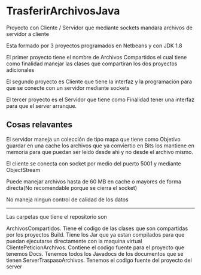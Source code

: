 TrasferirArchivosJava
=====================

Proyecto con Cliente / Servidor que mediante sockets mandara archivos de servidor a cliente

Esta formado por 3 proyectos programados en Netbeans y con JDK 1.8 

El primer proyecto tiene el nombre de Archivos Compartidos el cual tiene como finalidad manejar las clases que compartiran 
los dos proyectos adicionales 

El segundo proyecto es Cliente que tiene la interfaz y la programación para que se conecte con un servidor mediante sockets

El tercer proyecto es el Servidor que tiene como Finalidad tener una interfaz para que el server arranque. 

Cosas relavantes 
------------
El servidor maneja un colección de tipo mapa que tiene como Objetivo guardar en una cache los archivos que ya conviertio en Bits
los mantiene en memoria para que puedan ser leído desde ahi y no desde el archivo mismo. 

El cliente se conecta con socket por medio del puerto 5001 y mediante ObjectStream 

Puede manejar archivos hasta de 60 MB en cache o mayores de forma directa(No recomendable porque se cierra el socket) 

No maneja ningun control de calidad de los datos 

--------------
Las carpetas que tiene el repositorio son 

ArchivosCompartidos. Tiene el codigo de las clases que son compartidas por los proyectos
Build. Tiene los Jar que ya estan compilados para que puedan ejecutarse directamente con la maquina virtual 
ClientePeticionArchivos. Contiene el codigo fuente para el proyecto que tenemos 
Docs. Tenemos todos los Javadocs de los documentos que se tienen 
ServerTraspasoArchivos. Tenemos el codigo fuente del proyecto del server 
